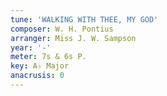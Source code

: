 ```yaml
---
tune: 'WALKING WITH THEE, MY GOD'
composer: W. H. Pontius
arranger: Miss J. W. Sampson
year: '-'
meter: 7s & 6s P.
key: A♭ Major
anacrusis: 0
---
```

